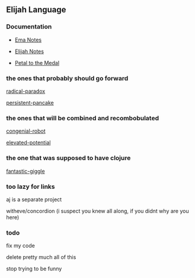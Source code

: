 ## Elijah Language

### Documentation

* [Ema Notes](https://elijah-team.github.io/ema-notes)

* [Elijah Notes](https://elijah-team.github.io/elijah-notes/)

* [Petal to the Medal](https://elijah-team.github.io/petal-to-the-medal/)

### the ones that probably should go forward

[radical-paradox](https://github.com/elijah-team/radical-paradox)

[persistent-pancake](https://github.com/elijah-team/persistent-pancake)

### the ones that will be combined and recombobulated

[congenial-robot](https://github.com/elijah-team/congenial-robot)

[elevated-potential](https://github.com/elijah-team/elevated-potential)

### the one that was supposed to have clojure

[fantastic-giggle](https://github.com/elijah-team/fantastic-giggle)

### too lazy for links

aj is a separate project

witheve/concordion (i suspect you knew all along, if you didnt why are you here)

### todo 

fix my code

delete pretty much all of this

stop trying to be funny
